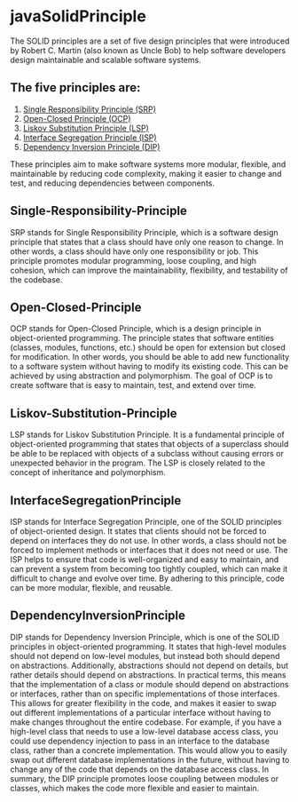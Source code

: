# javaSolidPrinciple
The SOLID principles are a set of five design principles that were introduced by Robert C. Martin (also known as Uncle Bob) to help software developers design maintainable and scalable software systems. 
 ## The five principles are:
1. [Single Responsibility Principle (SRP)](#Single-Responsibility-Principle)
2. [Open-Closed Principle (OCP)](#Open-Closed-Principle)
3. [Liskov Substitution Principle (LSP)](#Liskov-Substitution-Principle)
4. [Interface Segregation Principle (ISP)](#InterfaceSegregationPrinciple)
5. [Dependency Inversion Principle (DIP)](#DependencyInversionPrinciple)

These principles aim to make software systems more modular, flexible, and maintainable by reducing code complexity, making it easier to change and test, and reducing dependencies between components.

## Single-Responsibility-Principle
SRP stands for Single Responsibility Principle, which is a software design principle that states that a class should have only one reason to change. In other words, a class should have only one responsibility or job. This principle promotes modular programming, loose coupling, and high cohesion, which can improve the maintainability, flexibility, and testability of the codebase.
## Open-Closed-Principle
OCP stands for Open-Closed Principle, which is a design principle in object-oriented programming. The principle states that software entities (classes, modules, functions, etc.) should be open for extension but closed for modification. In other words, you should be able to add new functionality to a software system without having to modify its existing code. This can be achieved by using abstraction and polymorphism. The goal of OCP is to create software that is easy to maintain, test, and extend over time.
## Liskov-Substitution-Principle
LSP stands for Liskov Substitution Principle. It is a fundamental principle of object-oriented programming that states that objects of a superclass should be able to be replaced with objects of a subclass without causing errors or unexpected behavior in the program. The LSP is closely related to the concept of inheritance and polymorphism.
## InterfaceSegregationPrinciple
ISP stands for Interface Segregation Principle, one of the SOLID principles of object-oriented design. It states that clients should not be forced to depend on interfaces they do not use. In other words, a class should not be forced to implement methods or interfaces that it does not need or use.
The ISP helps to ensure that code is well-organized and easy to maintain, and can prevent a system from becoming too tightly coupled, which can make it difficult to change and evolve over time. By adhering to this principle, code can be more modular, flexible, and reusable.
## DependencyInversionPrinciple
DIP stands for Dependency Inversion Principle, which is one of the SOLID principles in object-oriented programming. It states that high-level modules should not depend on low-level modules, but instead both should depend on abstractions. Additionally, abstractions should not depend on details, but rather details should depend on abstractions.
In practical terms, this means that the implementation of a class or module should depend on abstractions or interfaces, rather than on specific implementations of those interfaces. This allows for greater flexibility in the code, and makes it easier to swap out different implementations of a particular interface without having to make changes throughout the entire codebase.
For example, if you have a high-level class that needs to use a low-level database access class, you could use dependency injection to pass in an interface to the database class, rather than a concrete implementation. This would allow you to easily swap out different database implementations in the future, without having to change any of the code that depends on the database access class.
In summary, the DIP principle promotes loose coupling between modules or classes, which makes the code more flexible and easier to maintain.
